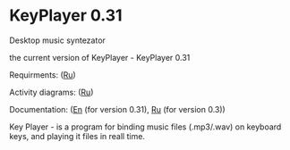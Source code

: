 # KeyPlayer 0.31

Desktop music syntezator

the current version of KeyPlayer - KeyPlayer 0.31

Requirments: ([Ru](https://fyodorovaleksej.github.io/KeyPlayer/projectDocumentation/SRS))

Activity diagrams: ([Ru](https://fyodorovaleksej.github.io/KeyPlayer/projectDocumentation/UMLDiagrams/Activity/Activity))

Documentation: ([En](https://fyodorovaleksej.github.io/KeyPlayer/sourceDocumentation/en/html) (for version 0.31), [Ru](https://fyodorovaleksej.github.io/KeyPlayer/sourceDocumentation/ru/html/) (for version 0.3))

Key Player - is a program for binding music files (.mp3/.wav) on keyboard keys, and playing it files in reall time.
